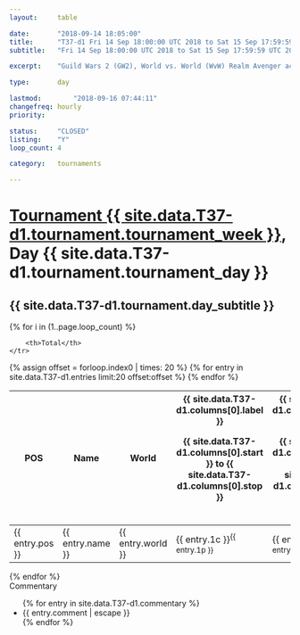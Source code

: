 ```yaml
---
layout: 	table

date: 		"2018-09-14 18:05:00"
title: 		"T37-d1 Fri 14 Sep 18:00:00 UTC 2018 to Sat 15 Sep 17:59:59 UTC 2018"
subtitle: 	"Fri 14 Sep 18:00:00 UTC 2018 to Sat 15 Sep 17:59:59 UTC 2018"

excerpt:    "Guild Wars 2 (GW2), World vs. World (WvW) Realm Avenger achivement Tournament. \"Every Kill Counts\""

type:       day

lastmod: 		"2018-09-16 07:44:11"
changefreq: hourly
priority:   

status:     "CLOSED"
listing:    "Y"
loop_count: 4

category: 	tournaments

---
```

<div class="table_header">
    <h1><a href="{{ site.data.T37-d1.tournament.week_url }}">Tournament {{ site.data.T37-d1.tournament.tournament_week }}</a>, Day {{ site.data.T37-d1.tournament.tournament_day }}</h1>
    <h2>{{ site.data.T37-d1.tournament.day_subtitle }}</h2> 
</div>

{% for i in (1..page.loop_count) %}
<br>
<table class="day_table">
  <colgroup>
    <col style="width:18px">
    <col style="width:55px">
    <col style="width:55px">
    <col style="width:12px">
    <col style="width:12px">
    <col style="width:12px">
    <col style="width:12px">
    <col style="width:12px">
    <col style="width:12px">
    <col style="width:12px">
    <col style="width:12px">
    <col style="width:12px">
    <col style="width:12px">
    <col style="width:12px">
    <col style="width:12px">
    <col style="width:12px">
    <col style="width:12px">
    <col style="width:12px">
    <col style="width:12px">
    <col style="width:12px">
    <col style="width:12px">
    <col style="width:12px">
    <col style="width:12px">
    <col style="width:12px">
    <col style="width:12px">
    <col style="width:12px">
    <col style="width:12px">
    <col style="width:18px">
  </colgroup>  
  <thead>
    <tr>
        <th>POS</th>
        <th class="AlignLeft">Name</th>
        <th class="AlignLeft">World</th>

<th><div class="label">{{ site.data.T37-d1.columns[0].label }}<p class="onhover">{{ site.data.T37-d1.columns[0].start }} to {{ site.data.T37-d1.columns[0].stop }}</p></div>​</th>
<th><div class="label">{{ site.data.T37-d1.columns[1].label }}<p class="onhover">{{ site.data.T37-d1.columns[1].start }} to {{ site.data.T37-d1.columns[1].stop }}</p></div>​</th>
<th><div class="label">{{ site.data.T37-d1.columns[2].label }}<p class="onhover">{{ site.data.T37-d1.columns[2].start }} to {{ site.data.T37-d1.columns[2].stop }}</p></div>​</th>
<th><div class="label">{{ site.data.T37-d1.columns[3].label }}<p class="onhover">{{ site.data.T37-d1.columns[3].start }} to {{ site.data.T37-d1.columns[3].stop }}</p></div>​</th>
<th><div class="label">{{ site.data.T37-d1.columns[4].label }}<p class="onhover">{{ site.data.T37-d1.columns[4].start }} to {{ site.data.T37-d1.columns[4].stop }}</p></div>​</th>
<th><div class="label">{{ site.data.T37-d1.columns[5].label }}<p class="onhover">{{ site.data.T37-d1.columns[5].start }} to {{ site.data.T37-d1.columns[5].stop }}</p></div>​</th>
<th><div class="label">{{ site.data.T37-d1.columns[6].label }}<p class="onhover">{{ site.data.T37-d1.columns[6].start }} to {{ site.data.T37-d1.columns[6].stop }}</p></div>​</th>
<th><div class="label">{{ site.data.T37-d1.columns[7].label }}<p class="onhover">{{ site.data.T37-d1.columns[7].start }} to {{ site.data.T37-d1.columns[7].stop }}</p></div>​</th>
<th><div class="label">{{ site.data.T37-d1.columns[8].label }}<p class="onhover">{{ site.data.T37-d1.columns[8].start }} to {{ site.data.T37-d1.columns[8].stop }}</p></div>​</th>
<th><div class="label">{{ site.data.T37-d1.columns[9].label }}<p class="onhover">{{ site.data.T37-d1.columns[9].start }} to {{ site.data.T37-d1.columns[9].stop }}</p></div>​</th>
<th><div class="label">{{ site.data.T37-d1.columns[10].label }}<p class="onhover">{{ site.data.T37-d1.columns[10].start }} to {{ site.data.T37-d1.columns[10].stop }}</p></div>​</th>

<th><div class="label">{{ site.data.T37-d1.columns[11].label }}<p class="onhover">{{ site.data.T37-d1.columns[11].start }} to {{ site.data.T37-d1.columns[11].stop }}</p></div>​</th>
<th><div class="label">{{ site.data.T37-d1.columns[12].label }}<p class="onhover">{{ site.data.T37-d1.columns[12].start }} to {{ site.data.T37-d1.columns[12].stop }}</p></div>​</th>
<th><div class="label">{{ site.data.T37-d1.columns[13].label }}<p class="onhover">{{ site.data.T37-d1.columns[13].start }} to {{ site.data.T37-d1.columns[13].stop }}</p></div>​</th>
<th><div class="label">{{ site.data.T37-d1.columns[14].label }}<p class="onhover">{{ site.data.T37-d1.columns[14].start }} to {{ site.data.T37-d1.columns[14].stop }}</p></div>​</th>
<th><div class="label">{{ site.data.T37-d1.columns[15].label }}<p class="onhover">{{ site.data.T37-d1.columns[15].start }} to {{ site.data.T37-d1.columns[15].stop }}</p></div>​</th>
<th><div class="label">{{ site.data.T37-d1.columns[16].label }}<p class="onhover">{{ site.data.T37-d1.columns[16].start }} to {{ site.data.T37-d1.columns[16].stop }}</p></div>​</th>
<th><div class="label">{{ site.data.T37-d1.columns[17].label }}<p class="onhover">{{ site.data.T37-d1.columns[17].start }} to {{ site.data.T37-d1.columns[17].stop }}</p></div>​</th>
<th><div class="label">{{ site.data.T37-d1.columns[18].label }}<p class="onhover">{{ site.data.T37-d1.columns[18].start }} to {{ site.data.T37-d1.columns[18].stop }}</p></div>​</th>
<th><div class="label">{{ site.data.T37-d1.columns[19].label }}<p class="onhover">{{ site.data.T37-d1.columns[19].start }} to {{ site.data.T37-d1.columns[19].stop }}</p></div>​</th>
<th><div class="label">{{ site.data.T37-d1.columns[20].label }}<p class="onhover">{{ site.data.T37-d1.columns[20].start }} to {{ site.data.T37-d1.columns[20].stop }}</p></div>​</th>

<th><div class="label">{{ site.data.T37-d1.columns[21].label }}<p class="onhover">{{ site.data.T37-d1.columns[21].start }} to {{ site.data.T37-d1.columns[21].stop }}</p></div>​</th>
<th><div class="label">{{ site.data.T37-d1.columns[22].label }}<p class="onhover">{{ site.data.T37-d1.columns[22].start }} to {{ site.data.T37-d1.columns[22].stop }}</p></div>​</th>
<th><div class="label">{{ site.data.T37-d1.columns[23].label }}<p class="onhover">{{ site.data.T37-d1.columns[23].start }} to {{ site.data.T37-d1.columns[23].stop }}</p></div>​</th>

        <th>Total</th>
    </tr>
  </thead>
  {% assign offset = forloop.index0 | times: 20 %}
<tbody>
{% for entry in site.data.T37-d1.entries limit:20 offset:offset %}
  <tr>
    <td class="pl{{ entry.pos }}">{{ entry.pos }}</td>
    <td class="AlignLeft">{{ entry.name }}</td>
    <td class="AlignLeft">{{ entry.world }}</td>
    <td class="pl{{ entry.1p }}">{{ entry.1c }}<sup>{{ entry.1p }}</sup></td>
    <td class="pl{{ entry.2p }}">{{ entry.2c }}<sup>{{ entry.2p }}</sup></td>
    <td class="pl{{ entry.3p }}">{{ entry.3c }}<sup>{{ entry.3p }}</sup></td>
    <td class="pl{{ entry.4p }}">{{ entry.4c }}<sup>{{ entry.4p }}</sup></td>
    <td class="pl{{ entry.5p }}">{{ entry.5c }}<sup>{{ entry.5p }}</sup></td>
    <td class="pl{{ entry.6p }}">{{ entry.6c }}<sup>{{ entry.6p }}</sup></td>
    <td class="pl{{ entry.7p }}">{{ entry.7c }}<sup>{{ entry.7p }}</sup></td>
    <td class="pl{{ entry.8p }}">{{ entry.8c }}<sup>{{ entry.8p }}</sup></td>
    <td class="pl{{ entry.9p }}">{{ entry.9c }}<sup>{{ entry.9p }}</sup></td>
    <td class="pl{{ entry.10p }}">{{ entry.10c }}<sup>{{ entry.10p }}</sup></td>
    <td class="pl{{ entry.11p }}">{{ entry.11c }}<sup>{{ entry.11p }}</sup></td>
    <td class="pl{{ entry.12p }}">{{ entry.12c }}<sup>{{ entry.12p }}</sup></td>
    <td class="pl{{ entry.13p }}">{{ entry.13c }}<sup>{{ entry.13p }}</sup></td>
    <td class="pl{{ entry.14p }}">{{ entry.14c }}<sup>{{ entry.14p }}</sup></td>
    <td class="pl{{ entry.15p }}">{{ entry.15c }}<sup>{{ entry.15p }}</sup></td>
    <td class="pl{{ entry.16p }}">{{ entry.16c }}<sup>{{ entry.16p }}</sup></td>
    <td class="pl{{ entry.17p }}">{{ entry.17c }}<sup>{{ entry.17p }}</sup></td>
    <td class="pl{{ entry.18p }}">{{ entry.18c }}<sup>{{ entry.18p }}</sup></td>
    <td class="pl{{ entry.19p }}">{{ entry.19c }}<sup>{{ entry.19p }}</sup></td>
    <td class="pl{{ entry.20p }}">{{ entry.20c }}<sup>{{ entry.20p }}</sup></td>
    <td class="pl{{ entry.21p }}">{{ entry.21c }}<sup>{{ entry.21p }}</sup></td>
    <td class="pl{{ entry.22p }}">{{ entry.22c }}<sup>{{ entry.22p }}</sup></td>
    <td class="pl{{ entry.23p }}">{{ entry.23c }}<sup>{{ entry.23p }}</sup></td>
    <td class="pl{{ entry.24p }}">{{ entry.24c }}<sup>{{ entry.24p }}</sup></td>
    <td>{{ entry.total }}</td>
  </tr>
{% endfor %}  
</tbody>
</table>
<div class="leaderboard"></div>
{% endfor %}

<div class="commentary">
  <span class="commentary_title">Commentary</span>
  <ul>
    {% for entry in site.data.T37-d1.commentary %}
    <li class="commentary_list">{{ entry.comment | escape }}</li>
    {% endfor %}
  </ul>
</div>



